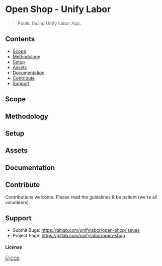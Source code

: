 # Open Shop - Unify Labor

> Public facing Unify Labor App.


## Contents

- [Scope](#scope)
- [Methodology](#methodology)
- [Setup](#setup)
- [Assets](#assets)
- [Documentation](#documentation)
- [Contribute](#contribute)
- [Support](#support)


## Scope

## Methodology

## Setup

## Assets

## Documentation

## Contribute

Contributions welcome. Please read the guidelines & be patient (we're all volunteers).

## Support

* Submit Bugs:  https://gitlab.com/unifylabor/open-shop/issues
* Project Page:  https://gitlab.com/unifylabor/open-shop

#### License

[![CC0](https://mirrors.creativecommons.org/presskit/buttons/88x31/svg/cc-zero.svg)](https://creativecommons.org/publicdomain/zero/1.0)
